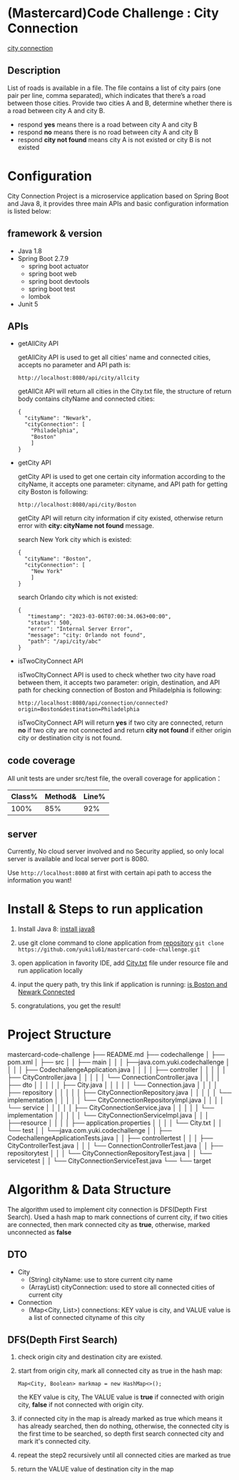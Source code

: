 # (Mastercard)Code Challenge : City Connection

[city connection](https://github.com/yukilu61/mastercard-code-challenge)

## Description
List of roads is available in a file. The file contains a list of city pairs (one pair per line, comma separated), which indicates that there’s a road between those cities. Provide two cities A and B, determine whether there is a road between city A and city B.

- respond **yes** means there is a road between city A and city B
- respond **no** means there is no road between city A and city B
- respond **city not found** means city A is not existed or city B is not existed

# Configuration

City Connection Project is a microservice application based on Spring Boot and Java 8, it provides three main APIs and basic configuration information is listed below: 

## framework & version

- Java 1.8
- Spring Boot 2.7.9
	- spring boot actuator
	- spring boot web
	- spring boot devtools
	- spring boot test
	- lombok
- Junit 5

## APIs

- getAllCity API 
  
  getAllCity API is used to get all cities' name and connected cities, accepts no parameter and API path is:
  
  ```
  http://localhost:8080/api/city/allcity
  ```
  getAllCit API will return all cities in the City.txt file, the structure of return body contains cityName and connected cities:
  
  ```
  {
    "cityName": "Newark",
    "cityConnection": [
      "Philadelphia",
      "Boston"
      ]
  }
  ```
  
- getCity API

  getCity API is used to get one certain city information according to the cityName, it accepts one parameter: cityname, and API path for getting city Boston is following:
   
  ```
  http://localhost:8080/api/city/Boston
  ```
  getCity API will return city information if city existed, otherwise return error with **city: cityName not found** message.
   
  search New York city which is existed:
  ```
  {
    "cityName": "Boston",
    "cityConnection": [
      "New York"
      ]
  }
  ```
  search Orlando city which is not existed:
  ```
  {
     "timestamp": "2023-03-06T07:00:34.063+00:00",
     "status": 500,
     "error": "Internal Server Error",
     "message": "city: Orlando not found",
     "path": "/api/city/abc"
  }
  ```
   
- isTwoCityConnect API
   
  isTwoCItyConnect API is used to check whether two city have road between them, it accepts two parameter: origin, destination, and API path for checking connection of Boston and Philadelphia is following:
  ```
  http://localhost:8080/api/connection/connected?origin=Boston&destination=Philadelphia
  ```
     
  isTwoCityConnect API will return **yes** if two city are connected, return **no** if two city are not connected and return **city not found** if either origin city or destination city is not found.

## code coverage

All unit tests are under src/test file, the overall coverage for application：

|  Class%   |  Method& |  Line%  |
|  ------   |  ------  |  -----  |
|   100%    |    85%   |   92%   |
     
## server

Currently, No cloud server involved and no Security applied, so only local server is available and local server port is 8080.

Use ```http://localhost:8080``` at first with certain api path to access the information you want!


# Install & Steps to run application

1. Install Java 8: [install java8](https://docs.oracle.com/javase/8/docs/technotes/guides/install/install_overview.html)
2. use git clone command to clone application from [repository](https://github.com/yukilu61/mastercard-code-challenge.git)
```git clone https://github.com/yukilu61/mastercard-code-challenge.git```

3. open application in favority IDE, add [City.txt]() file under resource file and run application locally
4. input the query path, try this link if application is running: [is Boston and Newark Connected](http://localhost:8080/api/connection/connected?origin=Boston&destination=Newark)
5. congratulations, you get the result!

# Project Structure

mastercard-code-challenge
├── README.md
├── codechallenge
│   ├── pom.xml
│   ├── src
│   │   ├── main
│   │   │   ├──java.com.yuki.codechallenge
│   │   │   │  ├── CodechallengeApplication.java
│   │   │   │  ├── controller
│   │   │   │  │   ├── CityController.java
│   │   │   │  │   └── ConnectionController.java
│   │   │   │  ├── dto
│   │   │   │  │   ├── City.java
│   │   │   │  │   └── Connection.java
│   │   │   │  ├── repository
│   │   │   │  │   ├── CityConnectionRepository.java
│   │   │   │  │   └── implementation
│   │   │   │  │       └── CityConnectionRepositoryImpl.java
│   │   │   │  └── service
│   │   │   │  │   ├── CityConnectionService.java
│   │   │   │  │   └── implementation
│   │   │   │  │       └── CityConnectionServiceImpl.java
│   │   │   ├──resource
│   │   │   │  ├── application.properties
│   │   │   │  └── City.txt
│   │   └── test
│   │       └──java.com.yuki.codechallenge
│   │          ├── CodechallengeApplicationTests.java
│   │          ├── controllertest
│   │          │   ├── CityControllerTest.java
│   │          │   └── ConnectionControllerTest.java
│   │          ├── repositorytest
│   │          │   └── CityConnectionRepositoryTest.java
│   │          └── servicetest
│   │              └── CityConnectionServiceTest.java
└── └── target

# Algorithm & Data Structure

The algorithm used to implement city connection is DFS(Depth First Search). 
Used a hash map to mark connections of current city, if two cities are connected, then mark connected city as **true**, otherwise, marked unconnected as **false**

## DTO

- City
  - (String) cityName: use to store current city name
  - (ArrayList<String>) cityConnection: used to store all connected cities of current city
- Connection
  - (Map<City, List<String>>) connections: KEY value is city, and VALUE value is a list of connected cityname of this city

## DFS(Depth First Search)

1.  check origin city and destination city are existed. 
2.  start from origin city, mark all connected city as true in the hash map: 

    ```Map<City, Boolean> markmap = new HashMap<>();```

    the KEY value is city, The VALUE value is **true** if connected with origin city, **false** if not connected with origin city.

3.  if connected city in the map is already marked as true which means it has already searched, then do nothing, otherwise, the connected city is the first time to be searched, so depth first search connected city and mark it's connected city.
4.  repeat the step2 recursively until all connected cities are marked as true
5.  return the VALUE value of destination city in the map
